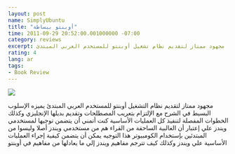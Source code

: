 ```yaml
---
layout: post
name: SimplyUbuntu
title: "أوبنتو ببساطة"
time: 2011-09-29 20:52:00.001000000 -07:00
category: reviews
excerpt: مجهود ممتاز لتقديم نظام تشغيل أوبنتو للمستخدم العربي المبتدئ
rating: 4
lang: ar
tags:
- Book Review
---
```

<img class="imageOnRight" src="{{ site.reviewsImagesFolder }}{{ page.name }}/BabElKorogCover.jpg">

<div class="stars" title="{{ page.rating }} Stars" data-percent="{{ page.rating }}"></div>

مجهود ممتاز لتقديم نظام التشغيل أوبنتو للمستخدم العربي المبتدئ
يميزه الإسلوب البسيط في الشرح مع الإلتزام بتعريب المصطلحات وتقديم بديلها الإنجليزي وكذلك الخطوات المفصلة لتنفيذ كل العمليات الأساسية
كنت أتمني أن يتضمن توجيها لمستخدمي ويندز علي إعتبار أن الغالبية الساحقة من القراء هم من مستخدمي ويندز أصلا وليسوا من المبتدئين بإستخدام الكومبيوتر
هذا التوجيه يمكن أن يتضمن كيفية إجراء العمليات الأساسية علي ويندز وكذلك كيف تترجم مفاهيم ويندز إلي ما يعادلها من مفاهيم في أوبنتو  